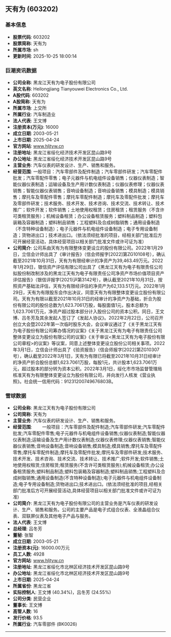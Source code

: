## 天有为 (603202)

### 基本信息

- **股票代码**: 603202
- **股票简称**: 天有为
- **所属市场**: sh
- **更新时间**: 2025-10-25 18:00:14

### 巨潮资讯数据

- **公司全称**: 黑龙江天有为电子股份有限公司
- **英文名称**: Heilongjiang Tianyouwei Electronics Co., Ltd.
- **A股代码**: 603202
- **A股简称**: 天有为
- **所属市场**: 上交所
- **所属行业**: 汽车制造业
- **法人代表**: 王文博
- **注册资本(万元)**: 16000
- **成立日期**: 2003-05-21
- **上市日期**: 2025-04-24
- **官方网站**: www.hljtyw.cn
- **注册地址**: 黑龙江省绥化经济技术开发区昆山路9号
- **办公地址**: 黑龙江省绥化经济技术开发区昆山路9号
- **主营业务**: 汽车仪表的研发设计、生产、销售和服务。
- **经营范围**: 一般项目：汽车零部件及配件制造；汽车零部件研发；汽车零配件批发；汽车零配件零售；电子元器件与机电组件设备销售；仪器仪表制造；智能仪器仪表制造；运输设备及生产用计数仪表制造；仪器仪表修理；仪器仪表销售；智能仪器仪表销售；音响设备制造；音响设备销售；模具制造；模具销售；摩托车及零配件零售；摩托车零配件制造；摩托车及零配件批发；摩托车及零部件研发；技术服务、技术开发、技术咨询、技术交流、技术转让、技术推广；软件开发；软件销售；土地使用权租赁；住房租赁；租赁服务（不含许可类租赁服务）；机械设备租赁；办公设备租赁服务；塑料制品制造；塑料包装箱及容器制造；塑料制品销售；工程塑料及合成树脂销售；通用设备制造（不含特种设备制造）；电子元器件与机电组件设备制造；电子专用设备制造；货物进出口；技术进出口。（依法须经批准的项目，经相关部门批准后方可开展经营活动，具体经营项目以相关部门批准文件或许可证为准）
- **公司简介**: 公司系由天有为有限整体变更设立的股份有限公司。2022年1月29日，立信会计师出具了《审计报告》（信会师报字[2022]第ZG10108号），确认截至2021年10月31日，天有为有限经审计的净资产为39,463.49万元。2022年1月29日，银信资产评估有限公司出具了《黑龙江天有为电子有限责任公司拟股份制改制涉及的黑龙江天有为电子有限责任公司净资产市场价值项目资产评估报告》（银信评报字(2021)沪第3142号），确认截至2021年10月31日，按照资产基础法评估，天有为有限经评估的净资产为62,133.51万元。2022年1月29日，天有为有限股东会作出决议，同意天有为有限整体变更设立股份有限公司。天有为有限以截至2021年10月31日的经审计的净资产为基础，折合为股份有限公司的股份总数为1,623.7061万股，每股面值1元，股本总额为1,623.7061万元，净资产超过股本部分计入股份公司的资本公积。同日，王文博、吕冬芳及其余发起人签订了《发起人协议》。2022年2月22日，公司召开创立大会暨2022年第一次临时股东大会，会议审议通过了《关于黑龙江天有为电子股份有限公司筹办情况的议案》《关于黑龙江天有为电子有限责任公司整体变更设立为股份有限公司的议案》《关于审议<黑龙江天有为电子股份有限公司章程>的议案》等议案，同意上述整体变更设立股份公司相关事项。2022年3月1日，立信会计师出具了《验资报告》（信会师报字[2022]第ZG10307号），确认截至2022年3月1日，天有为有限已将截至2021年10月31日经审计的净资产折合股份总额1,623.7061万股，每股1元，共计股本1,623.7061万元，超过股本的部分转为资本公积。2022年3月1日，绥化市市场监督管理局核准天有为有限整体变更设立为股份有限公司，并向发行人核发《营业执照》。社会统一信用代码：91231200749676803B。

### 雪球数据

- **公司全称**: 黑龙江天有为电子股份有限公司
- **公司简称**: 天有为
- **主营业务**: 汽车仪表的研发设计、生产、销售和服务。
- **经营范围**: 　　一般项目：汽车零部件及配件制造;汽车零部件研发;汽车零配件批发;汽车零配件零售;电子元器件与机电组件设备销售;仪器仪表制造;智能仪器仪表制造;运输设备及生产用计数仪表制造;仪器仪表修理;仪器仪表销售;智能仪器仪表销售;音响设备制造;音响设备销售;模具制造;模具销售;摩托车及零配件零售;摩托车零配件制造;摩托车及零配件批发;摩托车及零部件研发;技术服务、技术开发、技术咨询、技术交流、技术转让、技术推广;软件开发;软件销售;土地使用权租赁;住房租赁;租赁服务(不含许可类租赁服务);机械设备租赁;办公设备租赁服务;塑料制品制造;塑料包装箱及容器制造;塑料制品销售;工程塑料及合成树脂销售;通用设备制造(不含特种设备制造);电子元器件与机电组件设备制造;电子专用设备制造;货物进出口;技术进出口。(依法须经批准的项目,经相关部门批准后方可开展经营活动,具体经营项目以相关部门批准文件或许可证为准)
- **公司简介**: 黑龙江天有为电子股份有限公司的主营业务是汽车仪表的研发设计、生产、销售和服务。公司的主要产品是电子式组合仪表、全液晶组合仪表、双联屏仪表及其他电子产品与服务。
- **法人代表**: 王文博
- **总经理**: 吕冬芳
- **董秘**: 张智
- **成立日期**: 2003-05-21
- **注册资本(元)**: 16000.00万元
- **员工人数**: 4928
- **官方网站**: www.hljtyw.cn
- **注册地址**: 黑龙江省绥化市北林区经济技术开发区昆山路9号
- **办公地址**: 黑龙江省绥化市北林区经济技术开发区昆山路9号
- **上市日期**: 2025-04-24
- **所属省份**: 黑龙江省
- **实际控制人**: 王文博 (40.34%)，吕冬芳 (24.55%)
- **公司分类**: 民营企业
- **董事长**: 王文博
- **高管人数**: 16
- **发行价格**: 93.5
- **所属行业**: 汽车零部件 (BK0026)

---